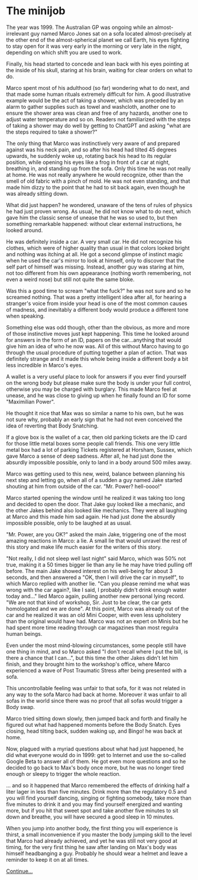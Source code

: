 # The minijob

The year was 1999. 
The Australian GP was ongoing while an almost-irrelevant guy named Marco Jones sat on a sofa located almost-precisely at the other end of the almost-spherical planet we call Earth, his eyes fighting to stay open for it was very early in the morning or very late in the night, depending on which shift you are used to work.

Finally, his head started to concede and lean back with his eyes pointing at the inside of his skull, staring at his brain, waiting for clear orders on what to do.

Marco spent most of his adulthood (so far) wondering what to do next, and that made some human rituals extremely difficult for him. 
A good illustrative example would be the act of taking a shower, which was preceded by an alarm to gather supplies such as towel and washcloth, another one to ensure the shower area was clean and free of any hazards, another one to adjust water temperature and so on. 
Readers not familiarized with the steps of taking a shower may do well by getting to ChatGPT and asking "what are the steps required to take a shower?"

The only thing that Marco was instinctively very aware of and prepared against was his neck pain, and so after his head had tilted 45 degrees upwards, he suddenly woke up, rotating back his head to its regular position, while opening his eyes like a frog in front of a car at night, breathing in, and standing up from the sofa.
Only this time he was not really at home. He was not really anywhere he would recognize, other than the smell of old fabric with a pinch of mold. He was not even standing, and that made him dizzy to the point that he had to sit back again, even though he was already sitting down.

What did just happen? he wondered, unaware of the tens of rules of physics he had just proven wrong. As usual, he did not know what to do next, which gave him the classic sense of unease that he was so used to, but then something remarkable happened: without clear external instructions, he looked around.

He was definitely inside a car. A very small car. He did not recognize his clothes, which were of higher quality than usual in that colors looked bright and nothing was itching at all. 
He got a second glimpse of instinct magic when he used the car's mirror to look at himself, only to discover that the self part of himself was missing. Instead, another guy was staring at him, not too different from his own appearance (nothing worth remembering, not even a weird nose) but still not quite the same bloke.

Was this a good time to scream "what the fuck?" he was not sure and so he screamed nothing.
That was a pretty intelligent idea after all, for hearing a stranger's voice from inside your head is one of the most common causes of madness, and inevitably a different body would produce a different tone when speaking.

Something else was odd though, other than the obvious, as more and more of those instinctive moves just kept happening. This time he looked around for answers in the form of an ID, papers on the car...anything that would give him an idea of who he now was. All of this without Marco having to go through the usual procedure of putting together a plan of action. That was definitely strange and it made this whole being inside a different body a bit less incredible in Marco's eyes.

A wallet is a very useful place to look for answers if you ever find yourself on the wrong body but please make sure the body is under your full control, otherwise you may be charged with burglary. 
This made Marco feel at unease, and he was close to giving up when he finally found an ID for some "Maximilian Power". 

He thought it nice that Max was so similar a name to his own, but he was not sure why, probably an early sign that he had not even conceived the idea of reverting that Body Snatching.

If a glove box is the wallet of a car, then old parking tickets are the ID card for those little metal boxes some people call friends. This one very little metal box had a lot of parking Tickets registered at Horsham, Sussex, which gave Marco a sense of deep sadness.
After all, he had just done the absurdly impossible possible, only to land in a body around 500 miles away. 

Marco was getting used to this new, weird, balance between planning his next step and letting go, when all of a sudden a guy named Jake started shouting at him from outside of the car.
"Mr. Power? hell-oooo!" 

Marco started opening the window until he realized it was taking too long and decided to open the door. That Jake guy looked like a mechanic, and the other Jakes behind also looked like mechanics. 
They were all laughing at Marco and this made him sad again. He had just done the absurdly impossible possible, only to be laughed at as usual.

"Mr. Power, are you OK?" asked the main Jake, triggering one of the most amazing reactions in Marco: a lie. A small lie that would unravel the rest of this story and make life much easier for the writers of this story.

"Not really, I did not sleep well last night" said Marco, which was 50% not true, making it a 50 times bigger lie than any lie he may have tried pulling off before.
The main Jake showed interest on his well-being for about 3 seconds, and then answered a "OK, then I will drive the car in myself", to which Marco replied with another lie.
"Can you please remind me what was wrong with the car again?, like I said, I probably didn't drink enough water today and..." lied Marco again, pulling another new personal lying record. "We are not that kind of workshop, Sir. Just to be clear, the car gets homologated and we are done". 
At this point, Marco was already out of the car and he realized it was an old Mini Cooper, with even less upholstery than the original would have had. Marco was not an expert on Minis but he had spent more time reading through car magazines than most regulra human beings.

Even under the most mind-blowing circumstances, some people still have one thing in mind, and so Marco asked "I don't recall where I put the bill, is there a chance that I can...", but this time the other Jakes didn't let him finish, and they brought him to the workshop's office, where Marco experienced a wave of Post Traumatic Stress after being presented with a sofa.

This uncontrollable feeling was unfair to that sofa, for it was not related in any way to the sofa Marco had back at home. Moreover it was unfair to all sofas in the world since there was no proof that all sofas would trigger a Body swap.

Marco tried sitting down slowly, then jumped back and forth and finally he figured out what had happened moments before the Body Snatch. Eyes closing, head tilting back, sudden waking up, and Bingo! he was back at home.

Now, plagued with a myriad questions about what had just happened, he did what everyone would do in 1999: get to Internet and use the so-called Google Beta to answer all of them. He got even more questions and so he decided to go back to Max's body once more, but he was no longer tired enough or sleepy to trigger the whole reaction.

... and so it happened that Marco remembered the effects of drinking half a liter lager in less than five minutes. Drink more than the regulatory 0.5 and you will find yourself dancing, singing or fighting somebody, take more than five minutes to drink it and you may find yourself energized and wanting more, but if you hit that sweet spot and take another five minutes to sit down and breathe, you will have secured a good sleep in 10 minutes.

When you jump into another body, the first thing you will experience is thirst, a small inconvenience if you master the body jumping skill to the level that Marco had already achieved, and yet he was still not very good at timing, for the very first thing he saw after landing on Max's body was himself headbanging a guy. Probably he should wear a helmet and leave a reminder to keep it on at all times.

[Continue...](002.md)  
